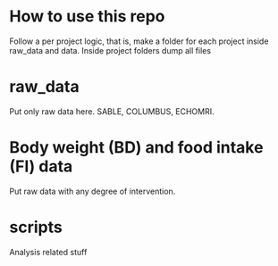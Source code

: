# How to use this repo
Follow a per project logic, that is, make a folder for each project inside raw_data and data.
Inside project folders dump all files

# raw_data
Put only raw data here. SABLE, COLUMBUS, ECHOMRI.

# Body weight (BD) and food intake (FI) data
Put raw data with any degree of intervention.

# scripts
Analysis related stuff
